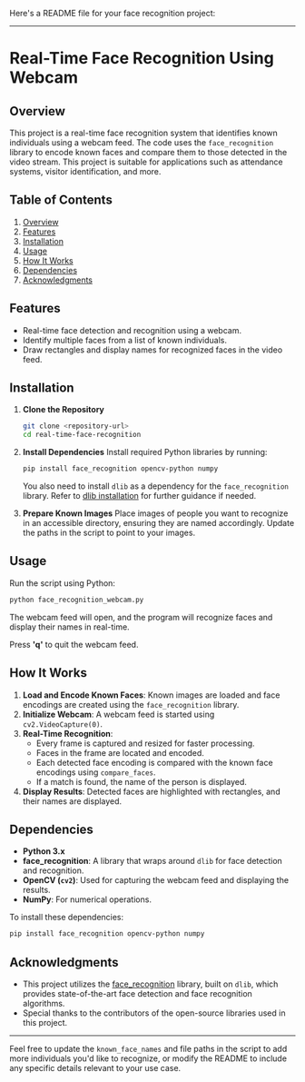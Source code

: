 Here's a README file for your face recognition project:

---

# Real-Time Face Recognition Using Webcam

## Overview
This project is a real-time face recognition system that identifies known individuals using a webcam feed. The code uses the `face_recognition` library to encode known faces and compare them to those detected in the video stream. This project is suitable for applications such as attendance systems, visitor identification, and more.

## Table of Contents
1. [Overview](#overview)
2. [Features](#features)
3. [Installation](#installation)
4. [Usage](#usage)
5. [How It Works](#how-it-works)
6. [Dependencies](#dependencies)
7. [Acknowledgments](#acknowledgments)

## Features
- Real-time face detection and recognition using a webcam.
- Identify multiple faces from a list of known individuals.
- Draw rectangles and display names for recognized faces in the video feed.

## Installation

1. **Clone the Repository**
   ```bash
   git clone <repository-url>
   cd real-time-face-recognition
   ```

2. **Install Dependencies**
   Install required Python libraries by running:
   ```bash
   pip install face_recognition opencv-python numpy
   ```
   
   You also need to install `dlib` as a dependency for the `face_recognition` library. Refer to [dlib installation](http://dlib.net/compile.html) for further guidance if needed.

3. **Prepare Known Images**
   Place images of people you want to recognize in an accessible directory, ensuring they are named accordingly. Update the paths in the script to point to your images.

## Usage
Run the script using Python:
```bash
python face_recognition_webcam.py
```

The webcam feed will open, and the program will recognize faces and display their names in real-time.

Press **'q'** to quit the webcam feed.

## How It Works
1. **Load and Encode Known Faces**: Known images are loaded and face encodings are created using the `face_recognition` library.
2. **Initialize Webcam**: A webcam feed is started using `cv2.VideoCapture(0)`.
3. **Real-Time Recognition**:
   - Every frame is captured and resized for faster processing.
   - Faces in the frame are located and encoded.
   - Each detected face encoding is compared with the known face encodings using `compare_faces`.
   - If a match is found, the name of the person is displayed.
4. **Display Results**: Detected faces are highlighted with rectangles, and their names are displayed.

## Dependencies
- **Python 3.x**
- **face_recognition**: A library that wraps around `dlib` for face detection and recognition.
- **OpenCV (`cv2`)**: Used for capturing the webcam feed and displaying the results.
- **NumPy**: For numerical operations.

To install these dependencies:
```bash
pip install face_recognition opencv-python numpy
```

## Acknowledgments
- This project utilizes the [face_recognition](https://github.com/ageitgey/face_recognition) library, built on `dlib`, which provides state-of-the-art face detection and face recognition algorithms.
- Special thanks to the contributors of the open-source libraries used in this project.

---

Feel free to update the `known_face_names` and file paths in the script to add more individuals you'd like to recognize, or modify the README to include any specific details relevant to your use case.
